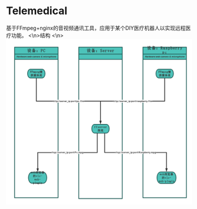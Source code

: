 # Telemedical
基于FFmpeg+nginx的音视频通讯工具，应用于某个DIY医疗机器人以实现远程医疗功能。
<\n>结构
<\n>![image](https://github.com/zengyuxiu/Telemedical/blob/master/pic/structure.png)

